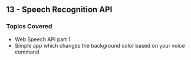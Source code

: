 ## 13 - Speech Recognition API

### Topics Covered

- Web Speech API part 1
- Simple app which changes the background color based on your voice command
